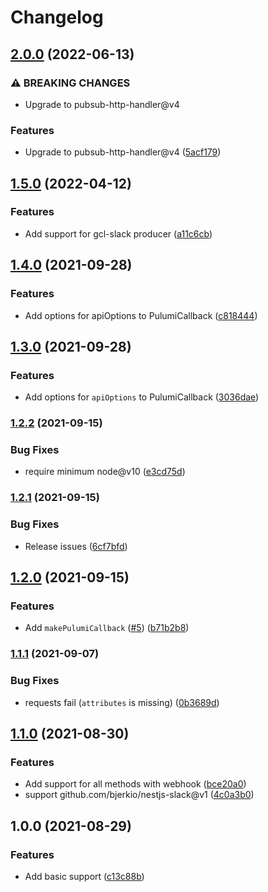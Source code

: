 # Changelog

## [2.0.0](https://www.github.com/bjerkio/google-cloud-logger-slack/compare/v1.5.0...v2.0.0) (2022-06-13)


### ⚠ BREAKING CHANGES

* Upgrade to pubsub-http-handler@v4

### Features

* Upgrade to pubsub-http-handler@v4 ([5acf179](https://www.github.com/bjerkio/google-cloud-logger-slack/commit/5acf17943cd27244892337524a73741e2c832b31))

## [1.5.0](https://www.github.com/bjerkio/google-cloud-logger-slack/compare/v1.4.0...v1.5.0) (2022-04-12)


### Features

* Add support for gcl-slack producer ([a11c6cb](https://www.github.com/bjerkio/google-cloud-logger-slack/commit/a11c6cb014241f26d94bc9359f3a13e15feade45))

## [1.4.0](https://www.github.com/bjerkio/gcl-slack/compare/v1.3.0...v1.4.0) (2021-09-28)


### Features

* Add options for apiOptions to PulumiCallback ([c818444](https://www.github.com/bjerkio/gcl-slack/commit/c818444b4c931509373d7b28a58f287a73f1fd5e))

## [1.3.0](https://www.github.com/bjerkio/gcl-slack/compare/v1.2.2...v1.3.0) (2021-09-28)


### Features

* Add options for `apiOptions` to PulumiCallback ([3036dae](https://www.github.com/bjerkio/gcl-slack/commit/3036dae42f47ed6b6ed22d8a46c7769cf844f033))

### [1.2.2](https://www.github.com/bjerkio/gcl-slack/compare/v1.2.1...v1.2.2) (2021-09-15)


### Bug Fixes

* require minimum node@v10 ([e3cd75d](https://www.github.com/bjerkio/gcl-slack/commit/e3cd75d52fc57f34506b1bf7f96cd7599f578998))

### [1.2.1](https://www.github.com/bjerkio/gcl-slack/compare/v1.2.0...v1.2.1) (2021-09-15)


### Bug Fixes

* Release issues ([6cf7bfd](https://www.github.com/bjerkio/gcl-slack/commit/6cf7bfda45ab247eca4226946ff3e75dd2bb47ea))

## [1.2.0](https://www.github.com/bjerkio/gcl-slack/compare/v1.1.1...v1.2.0) (2021-09-15)


### Features

* Add `makePulumiCallback` ([#5](https://www.github.com/bjerkio/gcl-slack/issues/5)) ([b71b2b8](https://www.github.com/bjerkio/gcl-slack/commit/b71b2b83db51ec018d3c3d64523d2434f4f46db1))

### [1.1.1](https://www.github.com/bjerkio/gcl-slack/compare/v1.1.0...v1.1.1) (2021-09-07)


### Bug Fixes

* requests fail (`attributes` is missing) ([0b3689d](https://www.github.com/bjerkio/gcl-slack/commit/0b3689d1446c053823c24998cded28157cc63887))

## [1.1.0](https://www.github.com/bjerkio/gcl-slack/compare/v1.0.0...v1.1.0) (2021-08-30)


### Features

* Add support for all methods with webhook ([bce20a0](https://www.github.com/bjerkio/gcl-slack/commit/bce20a08e0e6bc3f26e853e52e3586bb8df688f7))
* support github.com/bjerkio/nestjs-slack@v1 ([4c0a3b0](https://www.github.com/bjerkio/gcl-slack/commit/4c0a3b058075b478e1859c8dcf5eb416418e841d))

## 1.0.0 (2021-08-29)


### Features

* Add basic support ([c13c88b](https://www.github.com/bjerkio/gcl-slack/commit/c13c88bf12a7643d2c9b4868d80044f9d61e5d9c))
